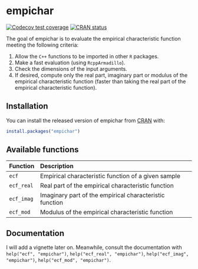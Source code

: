
<!-- README.md is generated from README.Rmd. Please edit that file -->

# empichar

<!-- badges: start -->

[![Codecov test
coverage](https://codecov.io/gh/gbasulto/empichar/branch/master/graph/badge.svg)](https://codecov.io/gh/gbasulto/empichar?branch=master)
[![CRAN
status](https://www.r-pkg.org/badges/version/empichar)](https://cran.r-project.org/package=empichar)
<!-- badges: end --> <!-- -->

The goal of empichar is to evaluate the empirical characteristic
function meeting the following criteria:

1.  Allow the `C++` functions to be imported in other `R` packages.
2.  Make a fast evaluation (using `RcppArmadillo`).
3.  Check the dimensions of the input arguments.
4.  If desired, compute only the real part, imaginary part or modulus of
    the empirical characteristic function (faster than taking the real
    part of the empirical characteristic function).

## Installation

You can install the released version of empichar from
[CRAN](https://CRAN.R-project.org) with:

``` r
install.packages("empichar")
```

## Available functions

| Function   | Description                                             |
|:-----------|:--------------------------------------------------------|
| `ecf`      | Empirical characteristic function of a given sample     |
| `ecf_real` | Real part of the empirical characteristic function      |
| `ecf_imag` | Imaginary part of the empirical characteristic function |
| `ecf_mod`  | Modulus of the empirical characteristic function        |

## Documentation

I will add a vignette later on. Meanwhile, consult the documentation
with `help("ecf", "empichar")`, `help("ecf_real", "empichar")`,
`help("ecf_imag", "empichar")`, `help("ecf_mod", "empichar")`.
